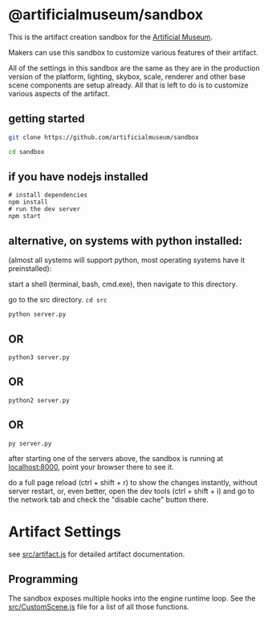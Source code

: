 # @artificialmuseum/sandbox

This is the artifact creation sandbox for the [Artificial Museum](https://artificialmuseum.com).

Makers can use this sandbox to customize various features of their artifact.

All of the settings in this sandbox are the same as they are in the production version of the platform,
lighting, skybox, scale, renderer and other base scene components are setup already.
All that is left to do is to customize various aspects of the artifact.

## getting started

```bash
git clone https://github.com/artificialmuseum/sandbox

cd sandbox
```

## if you have nodejs installed

```
# install dependencies
npm install
# run the dev server
npm start
```

## alternative, on systems with python installed:

(almost all systems will support python, most operating systems have it preinstalled):

start a shell (terminal, bash, cmd.exe), then navigate to this directory.

go to the src directory.
`cd src`

`python server.py`

## OR

`python3 server.py`

## OR

`python2 server.py`

## OR

`py server.py`

after starting one of the servers above, the sandbox is running at [localhost:8000](http://localhost:8000), point your browser there to see it.

do a full page reload (ctrl + shift + r) to show the changes instantly, without server restart,
or, even better, open the dev tools (ctrl + shift + i) and go to the network tab and check the "disable cache" button there.

# Artifact Settings

see [src/artifact.js](https://github.com/artificialmuseum/sandbox/blob/master/src/examples/documented/artifact.js) for detailed artifact documentation.

## Programming

The sandbox exposes multiple hooks into the engine runtime loop.
See the
[src/CustomScene.js](https://github.com/artificialmuseum/sandbox/blob/master/src/examples/documented/CustomScene.js)
file for a list of all those functions.
